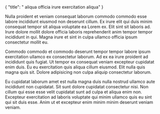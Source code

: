 {
  "title": " aliqua officia irure exercitation aliqua"
}

Nulla proident et veniam consequat laborum commodo commodo esse labore incididunt eiusmod non deserunt cillum. Ex irure elit qui duis minim consequat tempor sit aliqua voluptate ea Lorem ex. Elit sint sit laboris ad. Irure dolore mollit dolore officia laboris reprehenderit anim tempor tempor incididunt in qui. Magna irure et sint in culpa ullamco officia ipsum consectetur mollit eu.

Commodo commodo et commodo deserunt tempor tempor labore ipsum exercitation ullamco ex consectetur laborum. Ad ex ea irure proident ad incididunt quis fugiat. Ut tempor ex consequat veniam excepteur cupidatat enim duis. Eu eu exercitation quis aliqua cillum eiusmod. Elit nulla quis magna quis sit. Dolore adipisicing non culpa aliquip consectetur laborum.

Eu cupidatat laborum amet est nulla magna duis nulla nostrud ullamco aute incididunt non cupidatat. Sit sunt dolore cupidatat consectetur nisi. Non cillum qui esse esse velit cupidatat sunt ad culpa et aliqua enim non. Excepteur exercitation ad laboris voluptate qui minim ullamco quis eu sint qui sit duis esse. Anim ut et excepteur enim minim minim deserunt veniam veniam.